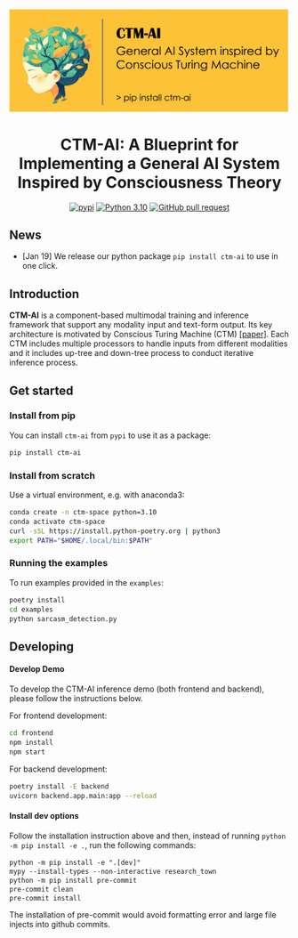![ctm-ai-banner](assets/ctm-ai-banner.png)



<h1 align="center">CTM-AI: A Blueprint for Implementing a General AI System Inspired by Consciousness Theory</h1>

<div align="center">
  
[![pypi](https://img.shields.io/pypi/v/ctm-ai.svg)](https://pypi.org/project/ctm-ai/)
[![Python 3.10](https://img.shields.io/badge/python-%E2%89%A53.10-blue)](https://www.python.org/downloads/release/python-3109/)
[![GitHub pull request](https://img.shields.io/badge/PRs-welcome-red)](https://github.com/hiyouga/LLaMA-Factory/pulls)

</div>

## News

* [Jan 19] We release our python package `pip install ctm-ai` to use in one click.

## Introduction

**CTM-AI** is a component-based multimodal training and inference framework that support any modality input and text-form output. Its key architecture is motivated by Conscious Turing Machine (CTM) [[paper]](https://arxiv.org/abs/2107.13704). Each CTM includes multiple processors to handle inputs from different modalities and it includes up-tree and down-tree process to conduct iterative inference process.

## Get started

### Install from pip

You can install `ctm-ai` from `pypi` to use it as a package:

```bash
pip install ctm-ai
```

### Install from scratch

Use a virtual environment, e.g. with anaconda3:

```bash
conda create -n ctm-space python=3.10
conda activate ctm-space
curl -sSL https://install.python-poetry.org | python3
export PATH="$HOME/.local/bin:$PATH"
```

### Running the examples
To run examples provided in the `examples`:

```bash
poetry install
cd examples
python sarcasm_detection.py
```

## Developing

#### Develop Demo

To develop the CTM-AI inference demo (both frontend and backend), please follow the instructions below.

For frontend development:

```bash
cd frontend
npm install
npm start
```

For backend development:

```bash
poetry install -E backend
uvicorn backend.app.main:app --reload
```

#### Install dev options

Follow the installation instruction above and then, instead of running `python -m pip install -e .`, run the following commands:

```
python -m pip install -e ".[dev]"
mypy --install-types --non-interactive research_town
python -m pip install pre-commit
pre-commit clean
pre-commit install
```

The installation of pre-commit would avoid formatting error and large file injects into github commits.

